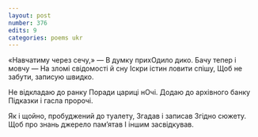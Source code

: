 ```yaml
---
layout: post
number: 376
edits: 9
categories: poems ukr
---
```


«Навчатиму через сечу,» — 
В думку прихОдило дико.
Бачу тепер і мовчу —
На зломі свідомості й сну
Іскри істин ловити спішу,
Щоб не забути, записую швидко.

Не відкладаю до ранку 
Поради цариці нОчі.
Додаю до архівного банку
Підказки і гасла пророчі.

Як і щойно, пробуджений до туалету,
Згадав і записав
Згідно сюжету.
Щоб про знань джерело пам’ятав 
І іншим засвідкував.
